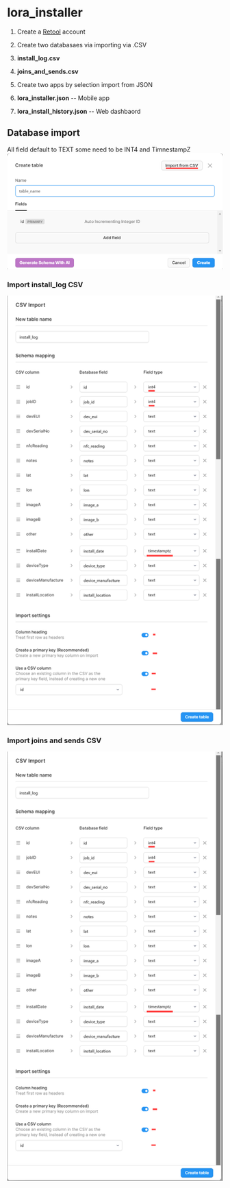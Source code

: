 # lora_installer
1. Create a [Retool](https://retool.com/) account 

2. Create two databasaes via importing via .CSV 
3.  **install_log.csv**
4.  **joins_and_sends.csv**

5. Create two apps by selection import from JSON 
6.  **lora_installer.json**          -- Mobile app
7.  **lora_install_history.json**    -- Web dashbaord

## Database import
All field default to TEXT some need to be INT4 and TimnestampZ
![alt text](https://github.com/industrialinternet/lora_installer/blob/main/import_db_1.png "import")

### Import install_log CSV 

![alt text](https://github.com/industrialinternet/lora_installer/blob/main/install_log_import.png "import install log csv")

### Import joins and sends CSV

![alt text](https://github.com/industrialinternet/lora_installer/blob/main/install_log_import.png "import install log csv")





